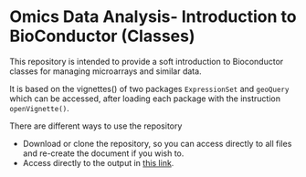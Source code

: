 # Omics Data Analysis- Introduction to BioConductor (Classes)

This repository is intended to provide a soft introduction to Bioconductor classes for managing microarrays and similar data.

It is based on the vignettes() of two packages `ExpressionSet` and `geoQuery` which can be accessed, after loading each package with the instruction `openVignette()`.

There are different ways to use the repository

- Download or clone the repository, so you can access directly to all files and re-create the document if you wish to.
- Access directly to the output in [this link](https://aspteaching.github.io/Omics_Data_Analysis-Case_Study_0-Introduction_to_BioC/).